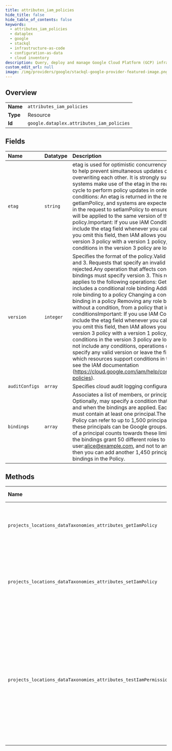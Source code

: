 ```yaml
---
title: attributes_iam_policies
hide_title: false
hide_table_of_contents: false
keywords:
  - attributes_iam_policies
  - dataplex
  - google    
  - stackql
  - infrastructure-as-code
  - configuration-as-data
  - cloud inventory
description: Query, deploy and manage Google Cloud Platform (GCP) infrastructure and resources using SQL
custom_edit_url: null
image: /img/providers/google/stackql-google-provider-featured-image.png
---
```

  
    

## Overview
<table><tbody>
<tr><td><b>Name</b></td><td><code>attributes_iam_policies</code></td></tr>
<tr><td><b>Type</b></td><td>Resource</td></tr>
<tr><td><b>Id</b></td><td><code>google.dataplex.attributes_iam_policies</code></td></tr>
</tbody></table>

## Fields
| Name | Datatype | Description |
|:-----|:---------|:------------|
| `etag` | `string` | etag is used for optimistic concurrency control as a way to help prevent simultaneous updates of a policy from overwriting each other. It is strongly suggested that systems make use of the etag in the read-modify-write cycle to perform policy updates in order to avoid race conditions: An etag is returned in the response to getIamPolicy, and systems are expected to put that etag in the request to setIamPolicy to ensure that their change will be applied to the same version of the policy.Important: If you use IAM Conditions, you must include the etag field whenever you call setIamPolicy. If you omit this field, then IAM allows you to overwrite a version 3 policy with a version 1 policy, and all of the conditions in the version 3 policy are lost. |
| `version` | `integer` | Specifies the format of the policy.Valid values are 0, 1, and 3. Requests that specify an invalid value are rejected.Any operation that affects conditional role bindings must specify version 3. This requirement applies to the following operations: Getting a policy that includes a conditional role binding Adding a conditional role binding to a policy Changing a conditional role binding in a policy Removing any role binding, with or without a condition, from a policy that includes conditionsImportant: If you use IAM Conditions, you must include the etag field whenever you call setIamPolicy. If you omit this field, then IAM allows you to overwrite a version 3 policy with a version 1 policy, and all of the conditions in the version 3 policy are lost.If a policy does not include any conditions, operations on that policy may specify any valid version or leave the field unset.To learn which resources support conditions in their IAM policies, see the IAM documentation (https://cloud.google.com/iam/help/conditions/resource-policies). |
| `auditConfigs` | `array` | Specifies cloud audit logging configuration for this policy. |
| `bindings` | `array` | Associates a list of members, or principals, with a role. Optionally, may specify a condition that determines how and when the bindings are applied. Each of the bindings must contain at least one principal.The bindings in a Policy can refer to up to 1,500 principals; up to 250 of these principals can be Google groups. Each occurrence of a principal counts towards these limits. For example, if the bindings grant 50 different roles to user:alice@example.com, and not to any other principal, then you can add another 1,450 principals to the bindings in the Policy. |
## Methods
| Name | Accessible by | Required Params | Description |
|:-----|:--------------|:----------------|:------------|
| `projects_locations_dataTaxonomies_attributes_getIamPolicy` | `SELECT` | `attributesId, dataTaxonomiesId, locationsId, projectsId` | Gets the access control policy for a resource. Returns an empty policy if the resource exists and does not have a policy set. |
| `projects_locations_dataTaxonomies_attributes_setIamPolicy` | `EXEC` | `attributesId, dataTaxonomiesId, locationsId, projectsId` | Sets the access control policy on the specified resource. Replaces any existing policy.Can return NOT_FOUND, INVALID_ARGUMENT, and PERMISSION_DENIED errors. |
| `projects_locations_dataTaxonomies_attributes_testIamPermissions` | `EXEC` | `attributesId, dataTaxonomiesId, locationsId, projectsId` | Returns permissions that a caller has on the specified resource. If the resource does not exist, this will return an empty set of permissions, not a NOT_FOUND error.Note: This operation is designed to be used for building permission-aware UIs and command-line tools, not for authorization checking. This operation may "fail open" without warning. |
